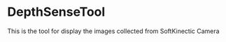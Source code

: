 DepthSenseTool
==============

This is the tool for display the images collected from SoftKinectic Camera
